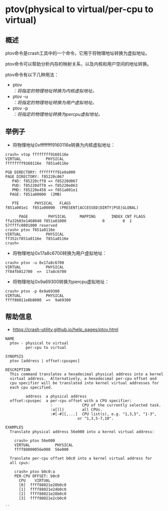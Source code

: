 # ptov(physical to virtual/per-cpu to virtual)

## 概述

ptov命令是crash工具中的一个命令，它用于将物理地址转换为虚拟地址。

ptov命令可以帮助分析内存的映射关系，以及内核和用户空间的地址转换。

ptov命令有以下几种用法：

- ptov <address>：将指定的物理地址转换为内核虚拟地址。
- ptov -u <address>：将指定的物理地址转换为用户虚拟地址。
- ptov -p <address>：将指定的物理地址转换为percpu虚拟地址。

## 举例子

- 将物理地址0xffffffff9160116e转换为内核虚拟地址：

```
crash> vtop ffffffff9160116e
VIRTUAL           PHYSICAL        
ffffffff9160116e  f851a0116e      

PGD DIRECTORY: ffffffff91e0a000
PAGE DIRECTORY: f85220c067
   P4D: f85220cff8 => f85220d067
   PUD: f85220dff0 => f85220e063
   PMD: f85220e458 => f851a001e1
  PAGE: f851a00000  (2MB)

   PTE       PHYSICAL   FLAGS
f851a001e1  f851a00000  (PRESENT|ACCESSED|DIRTY|PSE|GLOBAL)

      PAGE         PHYSICAL      MAPPING       INDEX CNT FLAGS
ffa32603e1468040 f851a01000                0        0  1 57ffffc0001000 reserved
crash> ptov f851a0116e
VIRTUAL           PHYSICAL        
ff352cf851a0116e  f851a0116e      
crash> 

```

- 将物理地址0x17a8c6700转换为用户虚拟地址：

```
crash> ptov -u 0x17a8c6700
VIRTUAL           PHYSICAL
7f84fb012700  =>  17a8c6700
```

- 将物理地址0x9a69300转换为percpu虚拟地址：

```
crash> ptov -p 0x9a69300
VIRTUAL           PHYSICAL
ffff88011e8b8000  =>  9a69300
```

## 帮助信息

* <https://crash-utility.github.io/help_pages/ptov.html>

```
NAME
  ptov - physical to virtual
         per-cpu to virtual

SYNOPSIS
  ptov [address | offset:cpuspec]

DESCRIPTION
  This command translates a hexadecimal physical address into a kernel
  virtual address.  Alternatively, a hexadecimal per-cpu offset and
  cpu specifier will be translated into kernel virtual addresses for
  each cpu specified.

         address  a physical address
  offset:cpuspec  a per-cpu offset with a CPU specifier:
                    :             CPU of the currently selected task.
                    :a[ll]        all CPUs.
                    :#[-#][,...]  CPU list(s), e.g. "1,3,5", "1-3",
                                or "1,3,5-7,10".

EXAMPLES
  Translate physical address 56e000 into a kernel virtual address:

    crash> ptov 56e000
    VIRTUAL           PHYSICAL
    ffff88000056e000  56e000

  Translate per-cpu offset b0c0 into a kernel virtual address for
  all cpus:

    crash> ptov b0c0:a
    PER-CPU OFFSET: b0c0
      CPU    VIRTUAL
      [0]  ffff88021e20b0c0
      [1]  ffff88021e24b0c0
      [2]  ffff88021e28b0c0
      [3]  ffff88021e2cb0c0

``
